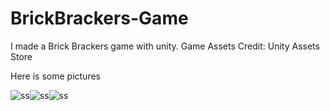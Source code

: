 # BrickBrackers-Game

I made a Brick Brackers game with unity.
Game Assets Credit: Unity Assets Store

Here is some pictures

<img src="https://i.imgur.com/9BCRez7.png" alt="ss" /><img src="https://i.imgur.com/RPm08Hh.png" alt="ss" /><img src="https://i.imgur.com/xqwHanT.png" alt="ss" />
